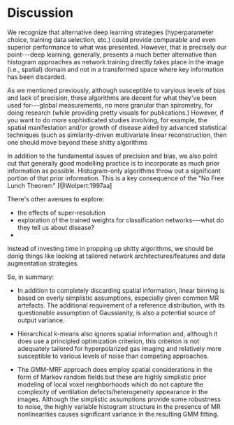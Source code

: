 


# Discussion



We recognize that alternative deep learning strategies (hyperparameter
choice, training data selection, etc.) could provide comparable and even
superior performance to what was presented.  However, that is precisely
our point---deep learning, generally, presents a much better alternative
than histogram approaches as network training directly takes place in
the image (i.e., spatial) domain and not in a transformed space where
key information has been discarded.

As we mentioned previously, although susceptible to varyious levels of
bias and lack of precision, these algorithms are decent for what they've been
used for---global measurements, no more granular than spirometry, for
doing research (while providing pretty visuals for publications.)
However, if you want to do more sophisticated studies involving, for
example, the spatial manifestation and/or growth of disease aided
by advanced statistical techniques (such as similarity-driven multivariate
linear reconstruction, then one should move beyond these shitty algorithms


In addition to the fundamental issues of precision and bias, we also point
out that generally good modelling practice is to incorporate as much
prior information as possible.  Histogram-only algorithms throw out a
significant portion of that prior information.  This is a key consequence of
the "No Free Lunch Theorem" [@Wolpert:1997aa]

There's other avenues to explore:

* the effects of super-resolution
* exploration of the trained weights for classification networks---what do they
tell us about disease?
*


Instead of investing time in propping up shitty algorithms, we should be
donig things like looking at tailored network architectures/features and
data augmentation strategies.

So, in summary:

* In addition to completely discarding spatial information, linear binning is
  based on overly simplistic assumptions, especially given common MR artefacts.
  The additional requirement of a reference distribution, with its questionable
  assumption of Gaussianity, is also a potential source of output variance.

* Hierarchical k-means also ignores spatial information and, although it does
  use a principled optimization criterion, this criterion is not adequately
  tailored for hyperpolarized gas imaging and relatively more susceptible to
  various levels of noise than competing approaches.

* The GMM-MRF approach does employ spatial considerations in the form of Markov
  random fields but these are highly simplistic prior modeling of local voxel
  neighborhoods which do not capture the complexity of ventilation
  defects/heterogeneity appearance in the images.  Although the simplistic
  assumptions provide some robustness to noise, the highly variable histogram
  structure in the presence of MR nonlinearities causes significant variance in
  the resulting GMM fitting.